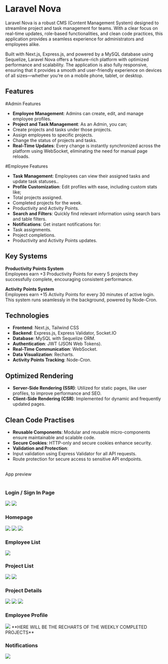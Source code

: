 # Laravel Nova

Laravel Nova is a robust CMS (Content Management System) designed to streamline project and task management for teams. With a clear focus on real-time updates, role-based functionalities, and clean code practices, this application provides a seamless experience for administrators and employees alike.

Built with Next.js, Express.js, and powered by a MySQL database using Sequelize, Laravel Nova offers a feature-rich platform with optimized performance and scalability. The application is also fully responsive, ensuring that it provides a smooth and user-friendly experience on devices of all sizes—whether you’re on a mobile phone, tablet, or desktop.

## Features<br>
#Admin Features<br>
- **Employee Management**: Admins can create, edit, and manage employee profiles.
- **Project and Task Management**: As an Admin, you can;
- Create projects and tasks under those projects.
- Assign employees to specific projects.
- Change the status of projects and tasks.
- **Real-Time Updates**: Every change is instantly synchronized across the platform using WebSocket, eliminating the need for manual page reloads.

#Employee Features<br>
- **Task Management**: Employees can view their assigned tasks and update task statuses..
- **Profile Customization**: Edit profiles with ease, including custom stats like;
- Total projects assigned.
- Completed projects for the week.
- Productivity and Activity Points.
- **Search and Filters**: Quickly find relevant information using search bars and table filters.
- **Notifications**: Get instant notifications for:
- Task assignments.
- Project completions.
- Productivity and Activity Points updates.

## Key Systems<br>
**Productivity Points System**<br>
Employees earn +3 Productivity Points for every 5 projects they successfully complete, encouraging consistent performance.

**Activity Points System**<br>
Employees earn +15 Activity Points for every 30 minutes of active login. This system runs seamlessly in the background, powered by Node-Cron.

## Technologies<br>
- **Frontend**: Next.js, Tailwind CSS
- **Backend**: Express.js, Express Validator, Socket.IO
- **Database**: MySQL with Sequelize ORM.
- **Authentication**: JWT (JSON Web Tokens).
- **Real-Time Communication**: WebSocket.
- **Data Visualization**: Recharts.
- **Activity Points Tracking**: Node-Cron.

## Optimized Rendering<br>
- **Server-Side Rendering (SSR)**: Utilized for static pages, like user profiles, to improve performance and SEO.
- **Client-Side Rendering (CSR)**: Implemented for dynamic and frequently updated pages.

## Clean Code Practises<br>
- **Reusable Components**: Modular and reusable micro-components ensure maintainable and scalable code.
- **Secure Cookies**: HTTP-only and secure cookies enhance security.
- **Validation and Protection**:
- Input validation using Express Validator for all API requests.
- Route protection for secure access to sensitive API endpoints.

  
<br>
App preview
<br><br>
<h3>Login / Sign In Page</h3>
<img src="fullstack-cms-app/assetsForReadme/loginScreen.png">
<img src="fullstack-cms-app/assetsForReadme/registerScreen.png">
<h3>Homepage</h3>
<img src="fullstack-cms-app/assetsForReadme/homePage.png">
<img src="fullstack-cms-app/assetsForReadme/employeesTask.png">
<img src="fullstack-cms-app/assetsForReadme/employeeCreation.png">
<h3>Employee List</h3>
<img src="fullstack-cms-app/assetsForReadme/employeeListPage.png">
<h3>Project List</h3>
<img src="fullstack-cms-app/assetsForReadme/projectList.png">
<img src="fullstack-cms-app/assetsForReadme/projectCreation.png">
<h3>Project Details</h3>
<img src="fullstack-cms-app/assetsForReadme/projectDetailPage.png">
<img src="fullstack-cms-app/assetsForReadme/projectTaskSection.png">
<img src="fullstack-cms-app/assetsForReadme/assignEmployeeSection.png">
<h3>Employee Profile</h3>
<img src="fullstack-cms-app/assetsForReadme/employeeProfile.png">
**HERE WILL BE THE RECHARTS OF THE WEEKLY COMPLETED PROJECTS**
<h3>Notifications</h3>
<img src="fullstack-cms-app/assetsForReadme/notificationSection.png">
<br><br>
